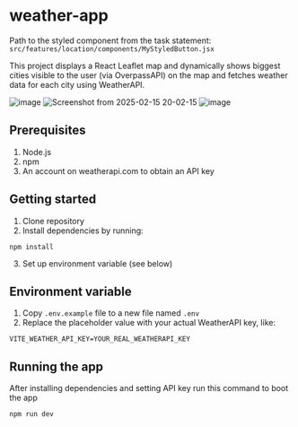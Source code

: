 # weather-app

Path to the styled component from the task statement: `src/features/location/components/MyStyledButton.jsx`

This project displays a React Leaflet map and dynamically shows biggest cities visible to the user (via OverpassAPI) on the map and fetches weather data for each city using WeatherAPI.

![image](https://github.com/user-attachments/assets/9b907667-3acb-4ae7-be19-6ecad69e7635)
![Screenshot from 2025-02-15 20-02-15](https://github.com/user-attachments/assets/6eef702e-fde8-4c6a-afc8-13a249a919fd)
![image](https://github.com/user-attachments/assets/d508f0c3-c05b-4047-8367-aff923212103)

## Prerequisites
1. Node.js
2. npm
3. An account on weatherapi.com to obtain an API key

## Getting started
1. Clone repository
2. Install dependencies by running:
```
npm install
```
3. Set up environment variable (see below)

## Environment variable
1. Copy `.env.example` file to a new file named `.env`
2. Replace the placeholder value with your actual WeatherAPI key, like:
```
VITE_WEATHER_API_KEY=YOUR_REAL_WEATHERAPI_KEY
```

## Running the app
After installing dependencies and setting API key run this command to boot the app
```
npm run dev
```



